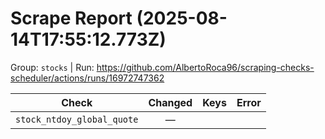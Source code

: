 # Scrape Report (2025-08-14T17:55:12.773Z)

Group: `stocks`  |  Run: https://github.com/AlbertoRoca96/scraping-checks-scheduler/actions/runs/16972747362

| Check | Changed | Keys | Error |
|---|:---:|:--|:--|
| `stock_ntdoy_global_quote` | — |  |  |
